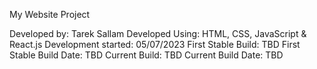 My Website Project

Developed by: Tarek Sallam
Developed Using: HTML, CSS, JavaScript & React.js
Development started: 05/07/2023
First Stable Build: TBD
First Stable Build Date: TBD
Current Build: TBD
Current Build Date: TBD
